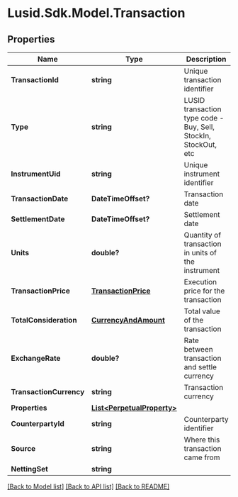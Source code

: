 # Lusid.Sdk.Model.Transaction
## Properties

Name | Type | Description | Notes
------------ | ------------- | ------------- | -------------
**TransactionId** | **string** | Unique transaction identifier | 
**Type** | **string** | LUSID transaction type code - Buy, Sell, StockIn, StockOut, etc | 
**InstrumentUid** | **string** | Unique instrument identifier | 
**TransactionDate** | **DateTimeOffset?** | Transaction date | 
**SettlementDate** | **DateTimeOffset?** | Settlement date | 
**Units** | **double?** | Quantity of transaction in units of the instrument | 
**TransactionPrice** | [**TransactionPrice**](TransactionPrice.md) | Execution price for the transaction | 
**TotalConsideration** | [**CurrencyAndAmount**](CurrencyAndAmount.md) | Total value of the transaction | 
**ExchangeRate** | **double?** | Rate between transaction and settle currency | [optional] 
**TransactionCurrency** | **string** | Transaction currency | [optional] 
**Properties** | [**List&lt;PerpetualProperty&gt;**](PerpetualProperty.md) |  | [optional] 
**CounterpartyId** | **string** | Counterparty identifier | [optional] 
**Source** | **string** | Where this transaction came from | 
**NettingSet** | **string** |  | [optional] 

[[Back to Model list]](../README.md#documentation-for-models) [[Back to API list]](../README.md#documentation-for-api-endpoints) [[Back to README]](../README.md)

